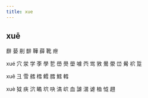 ```yaml
---
title: xue
---
```


## xuē
辪
蒆
削
辥
鞾
薛
靴
疶


xué
穴
泶
学
斈
學
乴
嶨
燢
壆
噱
茓
鸴
敩
鷽
澩
峃
觷
袕
踅














xuě
彐
雪
艝
樰
鳕
膤
鱈
轌




xuè
狘
疦
泬
瞲
坹
吷
滈
岤
血
謔
瀥
谑
桖
怴
趐
